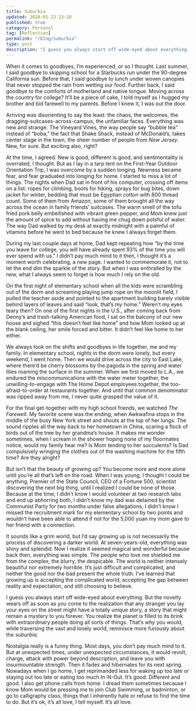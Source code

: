```yaml
---
title: Suburbia
updated: 2020-01-23 23:18
published: true
category: Personal
tag: [Reflection]
permalink: "/blog/suburbia"
type: post
description: "I guess you always start off wide-eyed about everything. But the novelty wears off as soon as you come to the realization that any stranger you lay your eyes on the street might have a totally unique story, a story that might remain a mystery to you forever. You realize the planet is filled to its brink with extraordinary people doing all sorts of things. That’s why you would, while traversing the vast and lonely world, reminisce more furiously about the suburbia."
---
```


When it comes to goodbyes, I’m experienced, or so I thought. Last summer, I said goodbye to skipping school for a Starbucks run under the 90-degree California sun. Before that, I said goodbye to lunch under woven canopies that never stopped the rain from wetting our food. Further back, I said goodbye to the comforts of motherland and native tongue. Moving across the country for college? It’ll be a piece of cake, I told myself as I hugged my brother and bid farewell to my parents. Before I knew it, I was out the door.

Arriving was disorienting to say the least: the chaos, the welcomes, the dragging-suitcases-across-campus, the unfamiliar faces. Everything was new and strange. The Vineyard Vines, the way people say “bubble tea” instead of “boba,” the fact that Shake Shack, instead of McDonald’s, takes center stage in the town, the sheer number of people from _New Jersey_. New, for sure. But exciting also, right?

At the time, I agreed. New is good, different is good, and sentimentality is overrated, I thought. But as I lay in a tarp tent on the First-Year Outdoor Orientation Trip, I was overcome by a sudden longing. Newness became fear, and fear graduated into longing for home. I started to miss a lot of things. The nights when Dad sat in front of his computer, crossing off items on a list: ropes for climbing, boots for hiking, sprays for bug bites, down jacket for winter, bedding that must be Egyptian cotton with 800 thread count. Some of them from Amazon, some of them brought all the way across the ocean in family friends’ suitcases. The warm smell of the tofu fried pork belly embellished with vibrant green pepper, and Mom knew just the amount of spice to add without having me chug down potsful of water. The way Dad walked by my desk at exactly midnight with a palmful of vitamins before he went to bed because he knew I always forget them.

During my last couple days at home, Dad kept repeating how “by the time you leave for college, you will have already spent 93% of the time you will ever spend with us.” I didn’t pay much mind to it then, I thought it’s a moment worth celebrating, a new page. I wanted to commemorate it, not to let the end dim the sparkle of the story. But when I was enthralled by the new, what I always seem to forget is how much I rely on the old.

On the first night of elementary school when all the kids were scrambling out of the dorm and screaming playing jump rope on the moonlit field, I pulled the teacher aside and pointed to the apartment building barely visible behind layers of leaves and said “look, that’s my home.” Weren’t my eyes teary then? On one of the first nights in the U.S., after coming back from Denny’s and trash-talking American food, I sat on the balcony of our new house and sighed “this doesn’t feel like home” and how Mom looked up at the blank ceiling, her smile forced and bitter. It didn’t feel like home to her either.

We always took on the shifts and goodbyes in life together, me and my family. In elementary school, nights in the dorm were lonely, but every weekend, I went home. Then we would drive across the city to East Lake, where there’d be cherry blossoms by the pagoda in the spring and water lilies roaming the surface in the summer. When we first moved to L.A., we endured the miscommunications with the water meter together, the unwilling-to-engage with The Home Depot employees together, the too-afraid-to-order at restaurants together. And until that common denominator was ripped away from me, I never quite grasped the value of it.

For the final get-together with my high school friends, we watched _The Farewell_. My favorite scene was the ending, when Awkwafina stops in the middle of the busy New York street and shouts at the top of her lungs. The sound ripples all the way back to her hometown in China, scaring a flock of birds out of the tree by her grandma’s house. It makes me wonder sometimes, when I scream in the shower hoping none of my floormates notice, would my family hear me? Is Mom tending to her succulents? Is Dad compulsively wringing the clothes out of the washing machine for the fifth time? Are they alright?

But isn’t that the beauty of growing up? You become more and more alone until you’re all that’s left on the road. When I was young, I thought I could be anything, Premier of the State Council, CEO of a Fortune 500, scientist discovering the next big thing, until I realized I could be none of those. Because at the time, I didn’t know I would volunteer at two research labs and end up abhorring both, I didn’t know my dad was detained by the Communist Party for two months under false allegations, I didn’t know I missed the recruitment mark for my elementary school by two points and wouldn’t have been able to attend if not for the 5,000 yuan my mom gave to her friend with a connection.

It sounds like a grim world, but I’d say growing up is not necessarily the process of discovering a darker world. At seven-years-old, everything was shiny and splendid. Now I realize it seemed magical and wonderful because back then, everything was simple. The people who love me shielded me from the complex, the blurry, the despicable. The world is neither intensely beautiful nor extremely horrible. It’s just difficult and complicated, and neither the good nor the bad present the whole truth. I’ve learned that growing up is accepting the complicated world, accepting the gap between reality and expectation, and still choosing to believe.

I guess you always start off wide-eyed about everything. But the novelty wears off as soon as you come to the realization that any stranger you lay your eyes on the street might have a totally unique story, a story that might remain a mystery to you forever. You realize the planet is filled to its brink with extraordinary people doing all sorts of things. That’s why you would, while traversing the vast and lonely world, reminisce more furiously about the _suburbia_.

Nostalgia really is a funny thing. Most days, you don’t pay much mind to it. But at unexpected times, under unexpected circumstances, it would revolt, charge, attack with power beyond description, and leave you with insurmountable strength. Then it fades and hibernates for its next spring. Nowadays when I go home, I get reprimanded less for waking up too late or staying out too late or eating too much In-N-Out. It’s good. Different and good. I also get phone calls from home. I dread them sometimes because I know Mom would be pressing me to join Club Swimming, or badminton, or go to calligraphy class, things that I inherently hate or refuse to find the time to do. But it’s ok, it’s all love, I tell myself. It’s all love.

